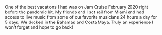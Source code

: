 One of the best vacations I had was on Jam Cruise February 2020 right before the pandemic hit. My friends and I set sail from Miami and had access to live music from some of our favorite musicians 24 hours a day for 5 days. We docked in the Bahamas and Costa Maya. Truly an experience I won't forget and hope to go back!